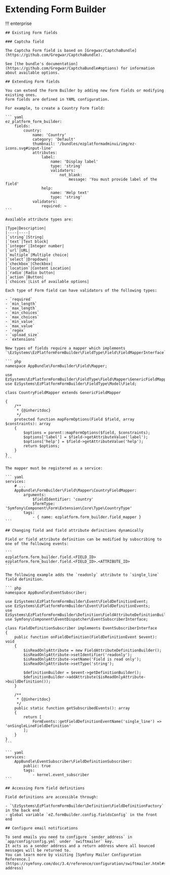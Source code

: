 # Extending Form Builder

!!! enterprise

    ## Existing Form fields

    ### Captcha field

    The Captcha Form field is based on [Gregwar/CaptchaBundle](https://github.com/Gregwar/CaptchaBundle).

    See [the bundle's documentation](https://github.com/Gregwar/CaptchaBundle#options) for information about available options.

    ## Extending Form fields

    You can extend the Form Builder by adding new form fields or modifying existing ones.
    Form fields are defined in YAML configuration.

    For example, to create a Country Form field:

    ``` yaml
    ez_platform_form_builder:
        fields:
            country:
                name: 'Country'
                category: 'Default'
                thumbnail: '/bundles/ezplatformadminui/img/ez-icons.svg#input-line'
                attributes:
                    label:
                        name: 'Display label'
                        type: 'string'
                        validators:
                            not_blank:
                                message: 'You must provide label of the field'
                    help:
                        name: 'Help text'
                        type: 'string'
                validators:
                    required: ~
    ```

    Available attribute types are:

    |Type|Description|
    |----|----|
    |`string`|String|
    |`text`|Text block|
    |`integer`|Integer number|
    |`url`|URL|
    |`multiple`|Multiple choice|
    |`select`|Dropdown|
    |`checkbox`|Checkbox|
    |`location`|Content Location|
    |`radio`|Radio button|
    |`action`|Button|
    |`choices`|List of available options|

    Each type of Form field can have validators of the following types:

    - `required`
    - `min_length`
    - `max_length`
    - `min_choices`
    - `max_choices`
    - `min_value`
    - `max_value`
    - `regex`
    - `upload_size`
    - `extensions`

    New types of fields require a mapper which implements `\EzSystems\EzPlatformFormBuilder\FieldType\Field\FieldMapperInterface`:

    ``` php
    namespace AppBundle\FormBuilder\Field\Mapper;

    use EzSystems\EzPlatformFormBuilder\FieldType\Field\Mapper\GenericFieldMapper;
    use EzSystems\EzPlatformFormBuilder\FieldType\Model\Field;

    class CountryFieldMapper extends GenericFieldMapper

    {
        /**
         * {@inheritdoc}
         */
        protected function mapFormOptions(Field $field, array $constraints): array
        {
            $options = parent::mapFormOptions($field, $constraints);
            $options['label'] = $field->getAttributeValue('label');
            $options['help'] = $field->getAttributeValue('help');
            return $options;
        }
    }
    ```

    The mapper must be registered as a service:

    ``` yaml
    services:
        # ...
        AppBundle\FormBuilder\Field\Mapper\CountryFieldMapper:
            arguments:
                $fieldIdentifier: 'country'
                $formType: 'Symfony\Component\Form\Extension\Core\Type\CountryType'
            tags:
                - { name: ezplatform.form_builder.field_mapper }
    ```

    ## Changing field and field attribute definitions dynamically

    Field or field attribute definition can be modified by subscribing to one of the following events:

    ```
    ezplatform.form_builder.field.<FIELD_ID>
    ezplatform.form_builder.field.<FIELD_ID>.<ATTRIBUTE_ID>
    ```

    The following example adds the `readonly` attribute to `single_line` field definition.

    ``` php
    namespace AppBundle\EventSubscriber;

    use EzSystems\EzPlatformFormBuilder\Event\FieldDefinitionEvent;
    use EzSystems\EzPlatformFormBuilder\Event\FieldDefinitionEvents;
    use EzSystems\EzPlatformFormBuilder\Definition\FieldAttributeDefinitionBuilder;
    use Symfony\Component\EventDispatcher\EventSubscriberInterface;

    class FieldDefinitionSubscriber implements EventSubscriberInterface
    {
        public function onFieldDefinition(FieldDefinitionEvent $event): void
        {
            $isReadOnlyAttribute = new FieldAttributeDefinitionBuilder();
            $isReadOnlyAttribute->setIdentifier('readonly');
            $isReadOnlyAttribute->setName('Field is read only');
            $isReadOnlyAttribute->setType('string');

            $definitionBuilder = $event->getDefinitionBuilder();
            $definitionBuilder->addAttribute($isReadOnlyAttribute->buildDefinition());
        }

        /**
         * {@inheritdoc}
         */
        public static function getSubscribedEvents(): array
        {
            return [
                FormEvents::getFieldDefinitionEventName('single_line') => 'onSingleLineFieldDefinition'
            ];
        }
    }
    ```

    ``` yaml
    services:
        AppBundle\EventSubscriber\FieldDefinitionSubscriber:
            public: true
            tags:
                - kernel.event_subscriber
    ```

    ## Accessing Form field definitions

    Field definitions are accessible through:
    
    - `\EzSystems\EzPlatformFormBuilder\Definition\FieldDefinitionFactory` in the back end
    - global variable `eZ.formBuilder.config.fieldsConfig` in the front end
    
    ## Configure email notifications
    
    To send emails you need to configure `sender_address` in `app/config/config.yml` under `swiftmailer` key.
    It acts as a sender address and a return address where all bounced messages will be returned to.
    You can learn more by visiting [Symfony Mailer Configuration Reference.](https://symfony.com/doc/3.4/reference/configuration/swiftmailer.html#sender-address)
